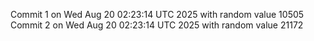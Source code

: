 Commit 1 on Wed Aug 20 02:23:14 UTC 2025 with random value 10505
Commit 2 on Wed Aug 20 02:23:14 UTC 2025 with random value 21172
